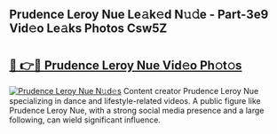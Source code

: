 ## Prudence Leroy Nue Le𝚊k𝚎d N𝚞𝚍e - Part-3e9 Vid𝚎o Le𝚊ks Photos Csw5Z

# <h2><a href="http://fb1sun7.evod.top/?m=Prudence+Leroy+Nue">🔗 👉🔴 Prudence Leroy Nue Vid𝚎o Ph𝚘t𝚘s</a></h2>

[![Prudence Leroy Nue N𝚞d𝚎s](https://i.imgur.com/8V9OHl7.gif)](http://fb1sun7.evod.top/?m=Prudence+Leroy+Nue)
Content creator Prudence Leroy Nue specializing in dance and lifestyle-related videos. A public figure like Prudence Leroy Nue, with a strong social media presence and a large following, can wield significant influence. 
